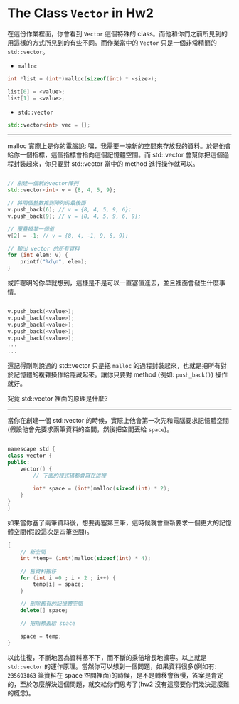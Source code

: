 # The Class `Vector` in Hw2

在這份作業裡面，你會看到 `Vector` 這個特殊的 class。而他和你們之前所見到的用這樣的方式所見到的有些不同。而作業當中的 `Vector` 只是一個非常精簡的 `std::vector`。

- `malloc`

```cpp
int *list = (int*)malloc(sizeof(int) * <size>);

list[0] = <value>;
list[1] = <value>;
```

- `std::vector`

```cpp
std::vector<int> vec = {};
```

---

malloc 實際上是你的電腦說: 嘿，我需要一塊新的空間來存放我的資料。於是他會給你一個指標，這個指標會指向這個記憶體空間。而 std::vector 會幫你把這個過程封裝起來，你只要對 std::vector 當中的 method 進行操作就可以。

```cpp

// 創建一個新的vector陣列
std::vector<int> v = {8, 4, 5, 9};

// 將兩個整數推到陣列的最後面
v.push_back(6); // v = {8, 4, 5, 9, 6};
v.push_back(9); // v = {8, 4, 5, 9, 6, 9};

// 覆蓋掉某一個值
v[2] = -1; // v = {8, 4, -1, 9, 6, 9};

// 輸出 vector 的所有資料
for (int elem: v) {
    printf("%d\n", elem);
}
```

或許聰明的你早就想到，這樣是不是可以一直塞值進去，並且裡面會發生什麼事情。

```cpp

v.push_back(<value>);
v.push_back(<value>);
v.push_back(<value>);
v.push_back(<value>);
v.push_back(<value>);
...
...
```

還記得剛剛說過的 std::vector 只是把 `malloc` 的過程封裝起來，也就是把所有對於記憶體的複雜操作給隱藏起來。讓你只要對 method (例如: `push_back()`) 操作就好。

究竟 std::vector 裡面的原理是什麼?

---

當你在創建一個 std::vector 的時候，實際上他會第一次先和電腦要求記憶體空間(假設他會先要求兩筆資料的空間，然後把空間丟給 `space`)。

```cpp

namescape std {
class vector {
public:
    vector() {
        // 下面的程式碼都會寫在這裡

        int* space = (int*)malloc(sizeof(int) * 2);
    }
}
}
```

如果當你塞了兩筆資料後，想要再塞第三筆，這時候就會重新要求一個更大的記憶體空間(假設這次是四筆空間)。

```cpp
{
    // 新空間
    int *temp= (int*)malloc(sizeof(int) * 4);

    // 舊資料搬移
    for (int i =0 ; i < 2 ; i++) {
        temp[i] = space;
    }

    // 刪除舊有的記憶體空間
    delete[] space;

    // 把指標丟給 space

    space = temp;
}
```

以此往復，不斷地因為資料塞不下，而不斷的乘倍增長地擴容。以上就是 `std::vector` 的運作原理。當然你可以想到一個問題，如果資料很多(例如有: `235693863` 筆資料在 space 空間裡面)的時候，是不是轉移會很慢，答案是肯定的，至於怎麼解決這個問題，就交給你們思考了(hw2 沒有這麼要你們幾決這麼難的概念)。
